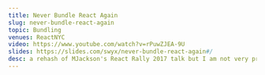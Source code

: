 ```yaml
---
title: Never Bundle React Again
slug: never-bundle-react-again
topic: Bundling
venues: ReactNYC
video: https://www.youtube.com/watch?v=rPuwZJEA-9U
slides: https://slides.com/swyx/never-bundle-react-again#/
desc: a rehash of MJackson's React Rally 2017 talk but I am not very proud of it
---
```

